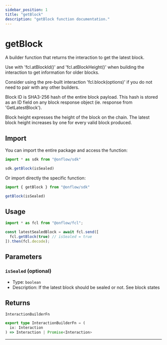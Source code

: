 ```yaml
---
sidebar_position: 1
title: "getBlock"
description: "getBlock function documentation."
---
```


<!-- THIS DOCUMENT IS AUTO-GENERATED FROM [onflow/sdk/src/build/build-get-block.ts](https://github.com/onflow/fcl-js/tree/master/packages/sdk/src/build/build-get-block.ts). DO NOT EDIT MANUALLY -->

# getBlock

A builder function that returns the interaction to get the latest block.

Use with 'fcl.atBlockId()' and 'fcl.atBlockHeight()' when building the interaction to get information for older blocks.

Consider using the pre-built interaction 'fcl.block(options)' if you do not need to pair with any other builders.

Block ID is SHA3-256 hash of the entire block payload. This hash is stored as an ID field on any block response object (ie. response from 'GetLatestBlock').

Block height expresses the height of the block on the chain. The latest block height increases by one for every valid block produced.

## Import

You can import the entire package and access the function:

```typescript
import * as sdk from "@onflow/sdk"

sdk.getBlock(isSealed)
```

Or import directly the specific function:

```typescript
import { getBlock } from "@onflow/sdk"

getBlock(isSealed)
```

## Usage

```typescript
import * as fcl from "@onflow/fcl";

const latestSealedBlock = await fcl.send([
  fcl.getBlock(true) // isSealed = true
]).then(fcl.decode);
```

## Parameters

### `isSealed` (optional)

- Type: `boolean`
- Description: If the latest block should be sealed or not. See block states



## Returns

`InteractionBuilderFn`

```typescript
export type InteractionBuilderFn = (
  ix: Interaction
) => Interaction | Promise<Interaction>
```

---